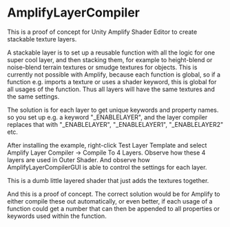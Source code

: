 # AmplifyLayerCompiler

This is a proof of concept for Unity Amplify Shader Editor to create stackable texture layers.

A stackable layer is to set up a reusable function with all the logic for one super cool layer, and then stacking them, for example to height-blend or noise-blend terrain textures or smudge textures for objects. This is currently not possible with Amplify, because each function is global, so if a function e.g. imports a texture or uses a shader keyword, this is global for all usages of the function. Thus all layers will have the same textures and the same settings.

The solution is for each layer to get unique keywords and property names. so you set up e.g. a keyword "_ENABLELAYER", and the layer compiler replaces that with "_ENABLELAYER", "_ENABLELAYER1", "_ENABLELAYER2" etc.

After installing the example, right-click Test Layer Template and select Amplify Layer Compiler -> Compile To 4 Layers. Observe how these 4 layers are used in Outer Shader. And observe how AmplifyLayerCompilerGUI is able to control the settings for each layer.

This is a dumb little layered shader that just adds the textures together.

And this is a proof of concept. The correct solution would be for Amplify to either compile these out automatically, or even better, if each usage of a function could get a number that can then be appended to all properties or keywords used within the function.
